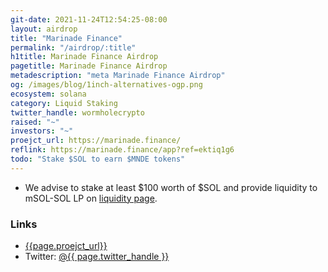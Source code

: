```yaml
---
git-date: 2021-11-24T12:54:25-08:00
layout: airdrop
title: "Marinade Finance"
permalink: "/airdrop/:title"
h1title: Marinade Finance Airdrop
pagetitle: Marinade Finance Airdrop
metadescription: "meta Marinade Finance Airdrop"
og: /images/blog/1inch-alternatives-ogp.png
ecosystem: solana
category: Liquid Staking
twitter_handle: wormholecrypto
raised: "~"
investors: "~"
proejct_url: https://marinade.finance/
reflink: https://marinade.finance/app?ref=ektiq1g6
todo: "Stake $SOL to earn $MNDE tokens"
---
```


- We advise to stake at least \$100 worth of \$SOL and provide liquidity to mSOL-SOL LP on [liquidity page](https://marinade.finance/app/liquidity/).

### Links

- [{{page.proejct_url}}]({{page.proejct_url}})
- Twitter: <a href="https://twitter.com/{{ page.twitter_handle }}">@{{ page.twitter_handle }}</a>
